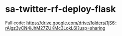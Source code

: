 # sa-twitter-rf-deploy-flask

Full code: 
https://drive.google.com/drive/folders/1jS6-rAlgz3yCN4iJhM27ZUKMc3LokL6I?usp=sharing
